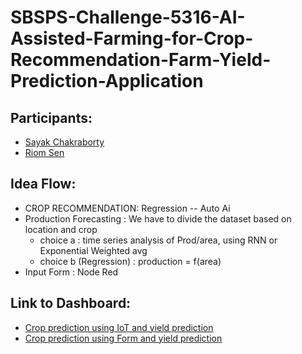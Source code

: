 # SBSPS-Challenge-5316-AI-Assisted-Farming-for-Crop-Recommendation-Farm-Yield-Prediction-Application

## Participants:
<ul>
  <li><a href="https://github.com/Saychakr13">Sayak Chakraborty</a></li>
  <li><a href="https://github.com/RiomSen">Riom Sen</a></li>
</ul>

## Idea Flow:
<ul>
  <li>CROP RECOMMENDATION: Regression -- Auto Ai </li>
  <li>Production Forecasting : We have to divide the dataset based on location and crop 
    <ul>
      <li>choice a : time series analysis of Prod/area, using RNN or Exponential Weighted avg</li>
      <li>choice b (Regression) : production = f(area)</li>
    </ul>
  </li>
  <li>Input Form : Node Red</li>

</ul>

## Link to Dashboard:
<ul>
  <li><a href="https://node-red-xzncm-2021-07-13.mybluemix.net/ui/#!/1?socketid=giJ6IaM2tHlstZ7fAAAg">Crop prediction using IoT and yield prediction</a></li>
  <li><a href="https://node-red-rgxpi-2021-07-04.eu-gb.mybluemix.net/ui/#!/1?socketid=R3hw4osYE5ZfrEsGAAAL">Crop prediction using Form and yield prediction</a></li>
</ul>
